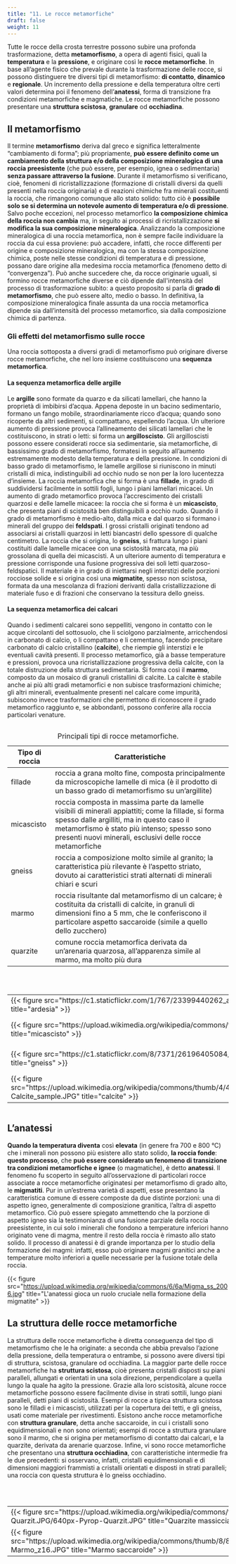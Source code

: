 ```yaml
---
title: "11. Le rocce metamorfiche"
draft: false
weight: 11
---
```


Tutte le rocce della crosta terrestre possono subire una profonda trasformazione, detta **metamorfismo**, a opera di agenti fisici, quali la **temperatura** e la **pressione**, e originare così le **rocce metamorfiche**.  In base all’agente fisico che prevale durante la trasformazione delle rocce, si possono distinguere tre diversi tipi di metamorfismo: **di contatto**, **dinamico** e **regionale**. Un incremento della pressione e della temperatura oltre certi valori determina poi il fenomeno dell’**anatessi**, forma di transizione fra condizioni metamorfiche e magmatiche. Le rocce metamorfiche possono presentare una **struttura scistosa**, **granulare** od **occhiadina**.

## Il metamorfismo

Il termine **metamorfismo** deriva dal greco e significa letteralmente “cambiamento di forma”; più propriamente, **può essere definito come un cambiamento della struttura e/o della composizione mineralogica di una roccia preesistente** (che può essere, per esempio, ignea o sedimentaria) **senza passare attraverso la fusione**. Durante il metamorfismo si verificano, cioè, fenomeni di ricristallizzazione (formazione di cristalli diversi da quelli presenti nella roccia originaria) e di reazioni chimiche fra minerali costituenti la roccia, che rimangono comunque allo stato solido: tutto ciò è **possibile solo se si determina un notevole aumento di temperatura e/o di pressione**.  Salvo poche eccezioni, nel processo metamorfico **la composizione chimica della roccia non cambia** ma, in seguito ai processi di ricristallizzazione **si modifica la sua composizione mineralogica**.  Analizzando la composizione mineralogica di una roccia metamorfica, non è sempre facile individuare la roccia da cui essa proviene: può accadere, infatti, che rocce differenti per origine e composizione mineralogica, ma con la stessa composizione chimica, poste nelle stesse condizioni di temperatura e di pressione, possano dare origine alla medesima roccia metamorfica (fenomeno detto di “convergenza”). Può anche succedere che, da rocce originarie uguali, si formino rocce metamorfiche diverse e ciò dipende dall'intensità del processo di trasformazione subìto: a questo proposito si parla di **grado di metamorfismo**, che può essere alto, medio o basso.  In definitiva, la composizione mineralogica finale assunta da una roccia metamorfica dipende sia dall’intensità del processo metamorfico, sia dalla composizione chimica di partenza.

### Gli effetti del metamorfismo sulle rocce

Una roccia sottoposta a diversi gradi di metamorfismo può originare diverse rocce metamorfiche, che nel loro insieme costituiscono una **sequenza metamorfica**.

#### La sequenza metamorfica delle argille

Le **argille** sono formate da quarzo e da silicati lamellari, che hanno la proprietà di imbibirsi d’acqua. Appena deposte in un bacino sedimentario, formano un fango mobile, straordinariamente ricco d’acqua; quando sono ricoperte da altri sedimenti, si compattano, espellendo l’acqua. Un ulteriore aumento di pressione provoca l’allineamento dei silicati lamellari che le costituiscono, in strati o letti: si forma un **argilloscisto**.  Gli argilloscisti possono essere considerati rocce sia sedimentarie, sia metamorfiche, di bassissimo grado di metamorfismo, formatesi in seguito all’aumento estremamente modesto della temperatura e della pressione.  In condizioni di basso grado di metamorfismo, le lamelle argillose si riuniscono in minuti cristalli di mica, indistinguibili ad occhio nudo se non per la loro lucentezza d’insieme. La roccia metamorfica che si forma è una **fillade**, in grado di suddividersi facilmente in sottili fogli, lungo i piani lamellari micacei.  Un aumento di grado metamorfico provoca l’accrescimento dei cristalli quarzosi e delle lamelle micacee: la roccia che si forma è un **micascisto**, che presenta piani di scistosità ben distinguibili a occhio nudo.  Quando il grado di metamorfismo è medio-alto, dalla mica e dal quarzo si formano i minerali del gruppo dei **feldspati**. I grossi cristalli originati tendono ad associarsi ai cristalli quarzosi in letti biancastri dello spessore di qualche centimetro. La roccia che si origina, lo **gneiss**, si frattura lungo i piani costituiti dalle lamelle micacee con una scistosità marcata, ma più grossolana di quella dei micascisti.  A un ulteriore aumento di temperatura e pressione corrisponde una fusione progressiva dei soli letti quarzoso-feldspatici. Il materiale è in grado di iniettarsi negli interstizi delle porzioni rocciose solide e si origina così una **migmatite**, spesso non scistosa, formata da una mescolanza di frazioni derivanti dalla cristallizzazione di materiale fuso e di frazioni che conservano la tessitura dello gneiss.

#### La sequenza metamorfica dei calcari

Quando i sedimenti calcarei sono seppelliti, vengono in contatto con le acque circolanti del sottosuolo, che li sciolgono parzialmente, arricchendosi in carbonato di calcio, o li compattano e li cementano, facendo precipitare carbonato di calcio cristallino (**calcite**), che riempie gli interstizi e le eventuali cavità presenti.  Il processo metamorfico, già a basse temperature e pressioni, provoca una ricristallizzazione progressiva della calcite, con la totale distruzione della struttura sedimentaria. Si forma così il **marmo**, composto da un mosaico di granuli cristallini di calcite.  La calcite è stabile anche ai più alti gradi metamorfici e non subisce trasformazioni chimiche; gli altri minerali, eventualmente presenti nel calcare come impurità, subiscono invece trasformazioni che permettono di riconoscere il grado metamorfico raggiunto e, se abbondanti, possono conferire alla roccia particolari venature.

<div style="overflow-x:auto;"  class="TableData">
<table>
<caption>Principali tipi di rocce metamorfiche.</caption>
<thead>
<tr>
<th>Tipo di roccia</th>
<th>Caratteristiche</th>
</tr>
</thead>
<tbody>
<tr>
<td>fillade</td>
<td>roccia a grana molto fine, composta principalmente da microscopiche lamelle di mica (è il prodotto di un basso grado di metamorfismo su un’argillite)</td>
</tr>
<tr>
<td>micascisto</td>
<td>roccia composta in massima parte da lamelle visibili di minerali appiattiti; come la fillade, si forma spesso dalle argilliti, ma in questo caso il metamorfismo è stato più intenso; spesso sono presenti nuovi minerali, esclusivi delle rocce metamorfiche</td>
</tr>
<tr>
<td>gneiss</td>
<td>roccia a composizione molto simile al granito; la caratteristica più rilevante è l’aspetto striato, dovuto ai caratteristici strati alternati di minerali chiari e scuri</td>
</tr>
<tr>
<td>marmo</td>
<td>roccia risultante dal metamorfismo di un calcare; è costituita da cristalli di calcite, in granuli di dimensioni fino a 5 mm, che le conferiscono il particolare aspetto saccaroide (simile a quello dello zucchero)</td>
</tr>
<tr>
<td>quarzite</td>
<td>comune roccia metamorfica derivata da un’arenaria quarzosa, all’apparenza simile al marmo, ma molto più dura</td>
</tr>
</tbody>
</table>
</div>

<div style="overflow-x:auto;">
<table>
<caption>Principali rocce metamorfiche.</caption>
<tbody>
<tr>
<td>{{< figure  src="https://c1.staticflickr.com/1/767/23399440262_a28113663f_b.jpg"  title="ardesia" >}}</td>
<td>{{< figure  src="https://upload.wikimedia.org/wikipedia/commons/8/86/Chlorite_schist.jpg"  title="fillade" >}}</td>
</tr>
<tr>
<td>{{< figure  src="https://upload.wikimedia.org/wikipedia/commons/f/f7/Rocks_-_Micaschist.JPG"  title="micascisto" >}}</td>
<td>{{< figure  src="https://upload.wikimedia.org/wikipedia/commons/3/34/PlagioclaseFeldsparUSGOV.jpg"  title="feldspato" >}}</td>
</tr>
<tr>
<td>{{< figure  src="https://c1.staticflickr.com/8/7371/26196405084_d643ed201b_b.jpg"  title="gneiss" >}}</td>
<td>{{< figure  src="https://upload.wikimedia.org/wikipedia/commons/thumb/8/88/Migmatite_2005.jpg/647px-Migmatite_2005.jpg"  title="migmatite" >}}</td>
</tr>
<tr>
<td>{{< figure  src="https://upload.wikimedia.org/wikipedia/commons/thumb/4/4f/Calcite_sample.JPG/800px-Calcite_sample.JPG"  title="calcite" >}}</td>
<td>{{< figure  src="https://upload.wikimedia.org/wikipedia/commons/thumb/a/a6/Marmo_di_Cottanello.jpg/800px-Marmo_di_Cottanello.jpg"  title="marmo" >}}</td>
</tr>
</tbody>
</table>
</div>

## L’anatessi

**Quando la temperatura diventa** così **elevata** (in genere fra 700 e 800 °C) che i minerali non possono più esistere allo stato solido, **la roccia fonde**: **questo processo**, che **può essere considerato un fenomeno di transizione tra condizioni metamorfiche e ignee** (o magmatiche), è detto **anatessi**.  Il fenomeno fu scoperto in seguito all’osservazione di particolari rocce associate a rocce metamorfiche originatesi per metamorfismo di grado alto, le **migmatiti**. Pur in un’estrema varietà di aspetti, esse presentano la caratteristica comune di essere composte da due distinte porzioni: una di aspetto igneo, generalmente di composizione granitica, l’altra di aspetto metamorfico. Ciò può essere spiegato ammettendo che la porzione di aspetto igneo sia la testimonianza di una fusione parziale della roccia preesistente, in cui solo i minerali che fondono a temperature inferiori hanno originato vene di magma, mentre il resto della roccia è rimasto allo stato solido.  Il processo di anatessi è di grande importanza per lo studio della formazione dei magmi: infatti, esso può originare magmi granitici anche a temperature molto inferiori a quelle necessarie per la fusione totale della roccia.

{{< figure src="https://upload.wikimedia.org/wikipedia/commons/6/6a/Migma_ss_2006.jpg" title="L'anatessi gioca un ruolo cruciale nella formazione della migmatite" >}}

## La struttura delle rocce metamorfiche

La struttura delle rocce metamorfiche è diretta conseguenza del tipo di metamorfismo che le ha originate: a seconda che abbia prevalso l’azione della pressione, della temperatura o entrambe, si possono avere diversi tipi di struttura, scistosa, granulare od occhiadina.  La maggior parte delle rocce metamorfiche ha **struttura scistosa**, cioè presenta cristalli disposti su piani paralleli, allungati e orientati in una sola direzione, perpendicolare a quella lungo la quale ha agito la pressione. Grazie alla loro scistosità, alcune rocce metamorfiche possono essere facilmente divise in strati sottili, lungo piani paralleli, detti piani di scistosità. Esempi di rocce a tipica struttura scistosa sono le filladi e i micascisti, utilizzati per la copertura dei tetti, e gli gneiss, usati come materiale per rivestimenti.  Esistono anche rocce metamorfiche con **struttura granulare**, detta anche saccaroide, in cui i cristalli sono equidimensionali e non sono orientati; esempi di rocce a struttura granulare sono il marmo, che si origina per metamorfismo di contatto dai calcari, e la quarzite, derivata da arenarie quarzose.  Infine, vi sono rocce metamorfiche che presentano una **struttura occhiadina**, con caratteristiche intermedie fra le due precedenti: si osservano, infatti, cristalli equidimensionali e di dimensioni maggiori frammisti a cristalli orientati e disposti in strati paralleli; una roccia con questa struttura è lo gneiss occhiadino.

<div style="overflow-x:auto;" >
<table>
<caption>Esempi peculiari di rocce metamorfiche in base alla loro diversa struttura.</caption>
<tbody>
<tr>
<td>{{< figure  src="https://upload.wikimedia.org/wikipedia/commons/thumb/4/4d/Pyrop-Quarzit.JPG/640px-Pyrop-Quarzit.JPG"  title="Quarzite massiccia" >}}</td>
<td>{{< figure  src="https://upload.wikimedia.org/wikipedia/commons/8/86/CS_gneiss.jpg"  title="Gneiss occhiadino" >}}</td>
</tr>
<tr>
<td>{{< figure  src="https://upload.wikimedia.org/wikipedia/commons/thumb/8/80/Marmo_z16.JPG/640px-Marmo_z16.JPG"  title="Marmo saccaroide" >}}</td>
<td>{{< figure  src="https://upload.wikimedia.org/wikipedia/commons/thumb/b/b7/Fillade%2C_da_elba%2C_cavo.JPG/676px-Fillade%2C_da_elba%2C_cavo.JPG"  title="Fillade scistosa" >}}</td>
</tr>
</tbody>
</table>
</div>
